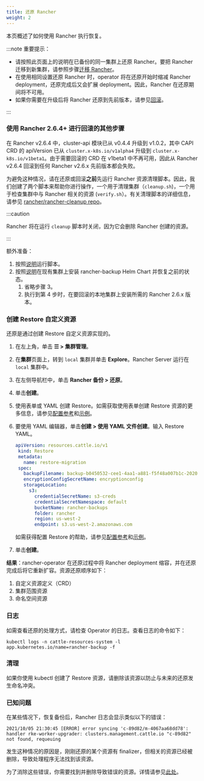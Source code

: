 ```yaml
---
title: 还原 Rancher
weight: 2
---
```


本页概述了如何使用 Rancher 执行恢复。

:::note 重要提示：

* 请按照此页面上的说明在已备份的同一集群上还原 Rancher。要把 Rancher 迁移到新集群，请参照步骤[迁移 Rancher](migrate-rancher-to-new-cluster.md)。
* 在使用相同设置还原 Rancher 时，operator 将在还原开始时缩减 Rancher deployment，还原完成后又会扩展 deployment。因此，Rancher 在还原期间将不可用。
* 如果你需要在升级后将 Rancher 还原到先前版本，请参见[回滚](../../../getting-started/installation-and-upgrade/install-upgrade-on-a-kubernetes-cluster/rollbacks.md)。

:::

### 使用 Rancher 2.6.4+ 进行回滚的其他步骤

在 Rancher v2.6.4 中，cluster-api 模块已从 v0.4.4 升级到 v1.0.2，其中 CAPI CRD 的 apiVersion 已从 `cluster.x-k8s.io/v1alpha4` 升级到 `cluster.x-k8s.io/v1beta1`。由于需要回滚的 CRD 在 v1beta1 中不再可用，因此从 Rancher v2.6.4 回滚到任何 Rancher v2.6.x 先前版本都会失败。

为避免这种情况，请在还原或回滚**之前**先运行 Rancher 资源清理脚本。因此，我们创建了两个脚本来帮助你进行操作，一个用于清理集群（`cleanup.sh`)，一个用于检查集群中与 Rancher 相关的资源 (`verify.sh`）。有关清理脚本的详细信息，请参见 [rancher/rancher-cleanup repo](https://github.com/rancher/rancher-cleanup)。

:::caution

Rancher 将在运行 `cleanup` 脚本时关闭，因为它会删除 Rancher 创建的资源。

:::

额外准备：

1. 按照[说明](https://github.com/rancher/rancher-cleanup/blob/main/README.md)运行脚本。
1. 按照[说明](https://rancher.com/docs/rancher/v2.6/en/backups/migrating-rancher/)在现有集群上安装 rancher-backup Helm Chart 并恢复之前的状态。
   1. 省略步骤 3。
   1. 执行到第 4 步时，在要回滚的本地集群上安装所需的 Rancher 2.6.x 版本。

### 创建 Restore 自定义资源

还原是通过创建 Restore 自定义资源实现的。

1. 在左上角，单击 **☰ > 集群管理**。
1. 在**集群**页面上，转到 `local` 集群并单击 **Explore**。Rancher Server 运行在 `local` 集群中。
1. 在左侧导航栏中，单击 **Rancher 备份 > 还原**。
1. 单击**创建**。
1. 使用表单或 YAML 创建 Restore。如需获取使用表单创建 Restore 资源的更多信息，请参见[配置参考](../../../reference-guides/backup-restore-configuration/restore-configuration.md)和[示例](../../../reference-guides/backup-restore-configuration/examples.md)。
1. 要使用 YAML 编辑器，单击**创建 > 使用 YAML 文件创建**。输入 Restore YAML。

   ```yaml
   apiVersion: resources.cattle.io/v1
   	kind: Restore
   	metadata:
   	  name: restore-migration
   	spec:
   	  backupFilename: backup-b0450532-cee1-4aa1-a881-f5f48a007b1c-2020-09-15T07-27-09Z.tar.gz
   	  encryptionConfigSecretName: encryptionconfig
   	  storageLocation:
   	    s3:
   	      credentialSecretName: s3-creds
   	      credentialSecretNamespace: default
   	      bucketName: rancher-backups
   	      folder: rancher
   	      region: us-west-2
   	      endpoint: s3.us-west-2.amazonaws.com
   ```

   如需获得配置 Restore 的帮助，请参见[配置参考](../../../reference-guides/backup-restore-configuration/restore-configuration.md)和[示例](../../../reference-guides/backup-restore-configuration/examples.md)。

1. 单击**创建**。

**结果**：rancher-operator 在还原过程中将 Rancher deployment 缩容，并在还原完成后将它重新扩容。资源还原顺序如下：

1. 自定义资源定义（CRD）
2. 集群范围资源
3. 命名空间资源

### 日志

如需查看还原的处理方式，请检查 Operator 的日志。查看日志的命令如下：

```
kubectl logs -n cattle-resources-system -l app.kubernetes.io/name=rancher-backup -f
```

### 清理

如果你使用 kubectl 创建了 Restore 资源，请删除该资源以防止与未来的还原发生命名冲突。

### 已知问题
在某些情况下，恢复备份后，Rancher 日志会显示类似以下的错误：
```
2021/10/05 21:30:45 [ERROR] error syncing 'c-89d82/m-4067aa68dd78': handler rke-worker-upgrader: clusters.management.cattle.io "c-89d82" not found, requeuing
```
发生这种情况的原因是，刚刚还原的某个资源有 finalizer，但相关的资源已经被删除，导致处理程序无法找到该资源。

为了消除这些错误，你需要找到并删除导致错误的资源。详情请参见[此处](https://github.com/rancher/rancher/issues/35050#issuecomment-937968556)。
